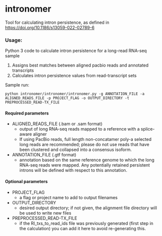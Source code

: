 # intronomer
Tool for calculating intron persistence, as defined in https://doi.org/10.1186/s13059-022-02789-6

### Usage:
Python 3 code to calculate intron persistence for a long-read RNA-seq sample

1. Assigns best matches between aligned pacbio reads and annotated transcripts
2. Calculates intron persistence values from read-transcript sets

Sample run:
```
python intronomer/intronomer/intronomer.py -g ANNOTATION_FILE -a ALIGNED_READS_FILE -p PROJECT_FLAG -o OUTPUT_DIRECTORY -t PREPROCESSED_READ-TX_FILE
```

#### Required parameters
- ALIGNED_READS_FILE (.bam or .sam format)
    - output of long RNA-seq reads mapped to a reference with a splice-aware
      aligner
    - If using PacBio reads, full length non-concatamer poly-a selected long
      reads are recommended; please do not use reads that have been clustered
      and collapsed into a consensus isoform.
- ANNOTATION_FILE (.gtf format)
    - annotation based on the same reference genome to which the long RNA-seq
      reads were mapped. Any potentially retained persistent introns will be
      defined with respect to this annotation.

#### Optional parameters
- PROJECT_FLAG
    - a flag or project name to add to output filenames
- OUTPUT_DIRECTORY
    - desired output directory; if not given, the alignment file directory
      will be used to write new files
- PREPROCESSED_READ-TX_FILE
    - if the RI_txs_to_read_ids file was previously generated (first step in
      the calculation) you can add it here to avoid re-generating this.

